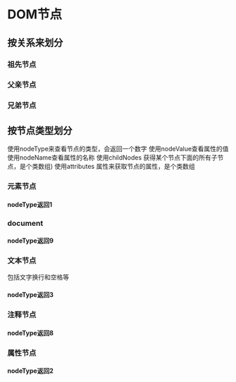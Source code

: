 # DOM节点

## 按关系来划分

### 祖先节点

### 父亲节点

### 兄弟节点

## 按节点类型划分

使用nodeType来查看节点的类型，会返回一个数字
使用nodeValue查看属性的值
使用nodeName查看属性的名称
使用childNodes 获得某个节点下面的所有子节点，是个类数组)
使用attributes 属性来获取节点的属性，是个类数组

### 元素节点

#### nodeType返回1

### document

#### nodeType返回9

### 文本节点

包括文字换行和空格等

#### nodeType返回3

### 注释节点

#### nodeType返回8

### 属性节点

#### nodeType返回2
